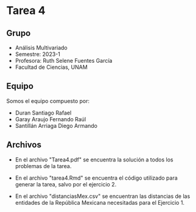 # Tarea 4

## Grupo
- Análisis Multivariado
- Semestre: 2023-1
- Profesora: Ruth Selene Fuentes García
- Facultad de Ciencias, UNAM

## Equipo
Somos el equipo compuesto por:
- Duran Santiago Rafael
- Garay Araujo Fernando Raúl
- Santillán Arriaga Diego Armando

## Archivos 
- En el archivo "Tarea4.pdf" se encuentra la solución a todos los problemas de la tarea.

- En el archivo "tarea4.Rmd" se encuentra el código utilizado para generar la tarea, salvo por el ejercicio 2.

- En el archivo "distanciasMex.csv" se encuentran las distancias de las entidades de la República Mexicana necesitadas para el Ejercicio 1.
